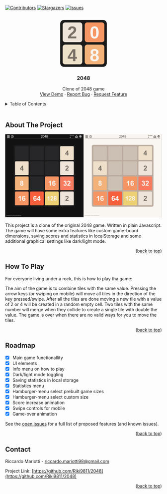 <div id="top"></div>

<!-- SHIELDS -->

[![Contributors][contributors-shield]][contributors-url]
[![Stargazers][stars-shield]][stars-url]
[![Issues][issues-shield]][issues-url]

<!-- PROJECT LOGO -->
<br />
<div align="center">
<a href="https://2048-plus.vercel.app/">
    <img src="logos/logo (.git).svg" alt="Logo" height="150">
</a>

<h3 align="center">2048</h3>
    <p align="center">
        Clone of 2048 game
        <br />
        <a href="https://2048-plus.vercel.app/">View Demo</a>
        ·
        <a href="https://github.com/Riki9811/2048/issues">Report Bug</a>
        ·
        <a href="https://github.com/Riki9811/2048/issues">Request Feature</a>
    </p>
</div>

<!-- TABLE OF CONTENTS -->
<details>
    <summary>Table of Contents</summary>
    <ol>
        <li>
            <a href="#about-the-project">About The Project</a>
        </li>
        <li><a href="#how-to-play">How To Play</a></li>
        <li><a href="#roadmap">Roadmap</a></li>
        <li><a href="#contact">Contact</a></li>
    </ol>
</details>
<br />

<!-- ABOUT THE PROJECT -->

## About The Project

[![2048 Screen Shot][product-screenshot]](https://2048-plus.vercel.app/)

This project is a clone of the original 2048 game. Written in plain Javascript. The game will have some extra features like custom game-board dimensions, saving scores and statistics in localStorage and some additional graphical settings like dark/light mode.

<p align="right">(<a href="#top">back to top</a>)</p>

<!-- HOW TO PLAY -->

## How To Play

For everyone living under a rock, this is how to play tha game:

The aim of the game is to combine tiles with the same value.
Pressing the arrow keys (or swiping on mobile) will move all tiles in the direction of the key pressed/swipe. After all the tiles are done moving a new tile with a value of 2 or 4 will be created in a random empty cell. Two tiles with the same number will merge when they collide to create a single tile with double the value.
The game is over when there are no valid ways for you to move the tiles.

<p align="right">(<a href="#top">back to top</a>)</p>

<!-- ROADMAP -->

## Roadmap

-   [x] Main game functionallity
-   [x] UI elements
-   [x] Info menu on how to play
-   [x] Dark/light mode toggling
-   [x] Saving statistics in local storage
-   [x] Statistics menu
-   [x] Hamburger-menu select prebuilt game sizes
-   [x] Hamburger-menu select custom size
-   [x] Score increase animation
-   [x] Swipe controls for mobile
-   [x] Game-over animation

See the [open issues](https://github.com/Riki9811/2048/issues) for a full list of proposed features (and known issues).

<p align="right">(<a href="#top">back to top</a>)</p>

<!-- CONTACT -->

## Contact

Riccardo Mariotti - riccardo.mariotti98@gmail.com

Project Link: [https://github.com/Riki9811/2048](https://github.com/Riki9811/2048)

<p align="right">(<a href="#top">back to top</a>)</p>

<!-- MARKDOWN LINKS & IMAGES -->

[contributors-shield]: https://img.shields.io/github/contributors/Riki9811/2048-Plus.svg?style=for-the-badge
[contributors-url]: https://github.com/Riki9811/2048-Plus/graphs/contributors
[stars-shield]: https://img.shields.io/github/stars/Riki9811/2048-Plus.svg?style=for-the-badge
[stars-url]: https://github.com/Riki9811/2048-Plus/stargazers
[issues-shield]: https://img.shields.io/github/issues/Riki9811/2048-Plus.svg?style=for-the-badge
[issues-url]: https://github.com/Riki9811/2048-Plus/issues
[product-screenshot]: logos/screenshot.png
